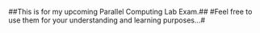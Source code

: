 ##This is for my upcoming Parallel Computing Lab Exam.##
#Feel free to use them for your understanding and learning purposes...#
